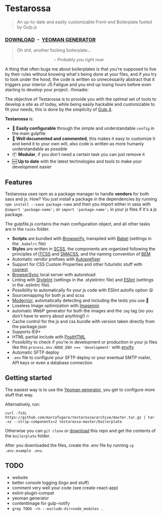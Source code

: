 # Testarossa
> An up-to-date and easily customizable Front-end Boilerplate fueled by Gulp.js

### [DOWNLOAD](https://github.com/marcofugaro/testarossa/archive/master.zip)&nbsp;&nbsp;-&nbsp;&nbsp;[YEOMAN GENERATOR](https://github.com/marcofugaro/generator-testarossa)


> Oh shit, another fucking boilerplate...
>
> &nbsp;&nbsp;&nbsp;&nbsp;&nbsp;&nbsp;&nbsp;&nbsp;&nbsp;&nbsp;&nbsp;&nbsp;&nbsp;&nbsp;&nbsp;&nbsp;&nbsp;&nbsp;&nbsp;&nbsp;&nbsp;&nbsp;&nbsp;&nbsp;&nbsp;&nbsp;&nbsp;&nbsp;&nbsp;&nbsp;&nbsp;&ndash; _Probably you right now_

A thing that often bugs me about boilerplates is that you're supposed to live by their rules without knowing what's being done at your files, and if you try to look under the hood, the code is written so unnecessarily abstract that it triggers your interior JS Fatigue and you end up losing hours before even starting to develop your project. :finnadie:

The objective of Testarossa is to provide you with the optimal set of tools to develop a site as of today, while being easily hackable and customizable to fit your needs, this is done by the simplicity of [Gulp 4](https://github.com/gulpjs/gulp/tree/4.0).

**Testarossa** is:
- 🔧 **Easily configurable** through the simple and understandable `config` in the main gulpfile
- 📝 **Well documented and commented**, this makes it easy to customize it and bend it to your own will, also code is written as more humanly understandable as possible
- 📦 **Modular**, if you don't need a certain task you can just remove it
- 🆕 **Up to date** with the latest technologies and tools to make your development easier


## Features
Testarossa uses npm as a package manager to handle **vendors** for both sass and js.
How? You just install a package in the dependencies by running `npm install --save package-name` and then you import either in sass with `@import 'package-name';` or `import 'package-name';` in your js files if it's a js package.

The  gulpfile.js contains the main configuration object, and all other tasks are in the `tasks` folder.

- **Scripts** are bundled with [Browserify](http://browserify.org/), transpiled with [Babel](https://babeljs.io/) (settings in the `.babelrc` file)
- **Styles** are written in [SCSS](http://sass-lang.com/), the components are organized following the principles of [ITCSS](https://www.youtube.com/watch?v=1OKZOV-iLj4) and [SMACSS](https://smacss.com/), and the naming convention of [BEM](http://getbem.com/)
- Automatic vendor prefixes with [Autoprefixer](https://github.com/postcss/autoprefixer)
- Support for CSS Custom Properties and other futuristic stuff with [cssnext](http://cssnext.io/)
- [BrowserSync](http://browsersync.io) local server with autoreload
- Linting with [Stylelint](http://stylelint.io/) (settings in the .stylelintrc file) and [ESlint](http://eslint.org/) (settings in the .eslintrc file).
- Possibility to automatically fix your js code with ESlint autofix option 😮
- Sourcemapping for both js and scss
- [Modernizr](https://modernizr.com/), automatically detecting and including the tests you use 👏
- Loseless Image optimization with [Imagemin](https://github.com/sindresorhus/gulp-imagemin)
- automatic WebP generator for both the images and the `img` tag (so you don't have to worry about anything!) 🔥
- Cache control for the js and css bundle with version taken directly from the package.json
- Supports IE9+
- HTML partial include with [PostHTML](https://github.com/posthtml/posthtml)
- Possibility to check if you're in development or production in your js files like this `process.env.NODE_ENV === 'development'` with [envify](https://github.com/hughsk/envify)
- Automatic SFTP deploy
- `.env` file to configure your SFTP deploy or your eventual SMTP mailer, API keys or even a database connection


## Getting started
The easiest way is to use the [Yeoman generator](https://github.com/marcofugaro/generator-testarossa), you get to configure more stuff that way.

Alternatively, run:

```
curl -fsSL https://github.com/marcofugaro/testarossa/archive/master.tar.gz | tar -xz --strip-components=2 testarossa-master/boilerplate
```

Otherwise you can `git clone` or [download](https://github.com/marcofugaro/testarossa/archive/master.zip) this repo and get the contents of the `boilerplate` folder.

After you downloaded the files, create the .env file by running `cp .env.example .env`.


## TODO
- website
- better console logging (logo and stuff)
- comment very well your code (see create-react-app)
- eslint-plugin-compat
- yeoman generator
- contentImage for gulp-notify
- `grep TODO -rn --exclude-dir=node_modules .`

